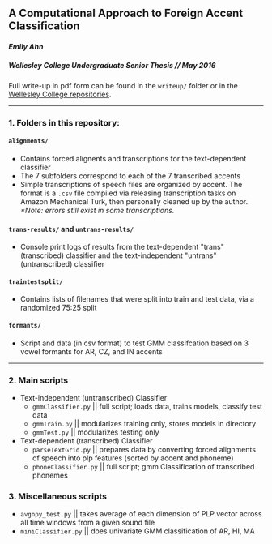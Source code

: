 ## A Computational Approach to Foreign Accent Classification
#### _Emily Ahn_
##### Wellesley College Undergraduate Senior Thesis // May 2016

Full write-up in pdf form can be found in the `writeup/` folder or in the [Wellesley College repositories](http://repository.wellesley.edu/thesiscollection/323/ "Wellesley College archives").

---

### 1. Folders in this repository:

#### `alignments/`
- Contains forced alignents and transcriptions for the text-dependent classifier
- The 7 subfolders correspond to each of the 7 transcribed accents
- Simple transcriptions of speech files are organized by accent. The format is a `.csv` file compiled via releasing transcription tasks on Amazon Mechanical Turk, then personally cleaned up by the author. _*Note: errors still exist in some transcriptions._

#### `trans-results/` and `untrans-results/`
- Console print logs of results from the text-dependent "trans" (transcribed) classifier and the text-independent "untrans" (untranscribed) classifier

#### `traintestsplit/`
- Contains lists of filenames that were split into train and test data, via a randomized 75:25 split

#### `formants/`
- Script and data (in csv format) to test GMM classifcation based on 3 vowel formants for AR, CZ, and IN accents

---

### 2. Main scripts
- Text-independent (untranscribed) Classifier
    - `gmmClassifier.py` || full script; loads data, trains models, classify test data
    - `gmmTrain.py` || modularizes training only, stores models in directory
    - `gmmTest.py` || modularizes testing only
- Text-dependent (transcribed) Classifier
    - `parseTextGrid.py` || prepares data by converting forced alignments of speech into plp features (sorted by accent and phoneme)
    - `phoneClassifier.py` || full script; gmm Classification of transcribed phonemes

### 3. Miscellaneous scripts
- `avgnpy_test.py` || takes average of each dimension of PLP vector across all time windows from a given sound file
- `miniClassifier.py` || does univariate GMM classification of AR, HI, MA


